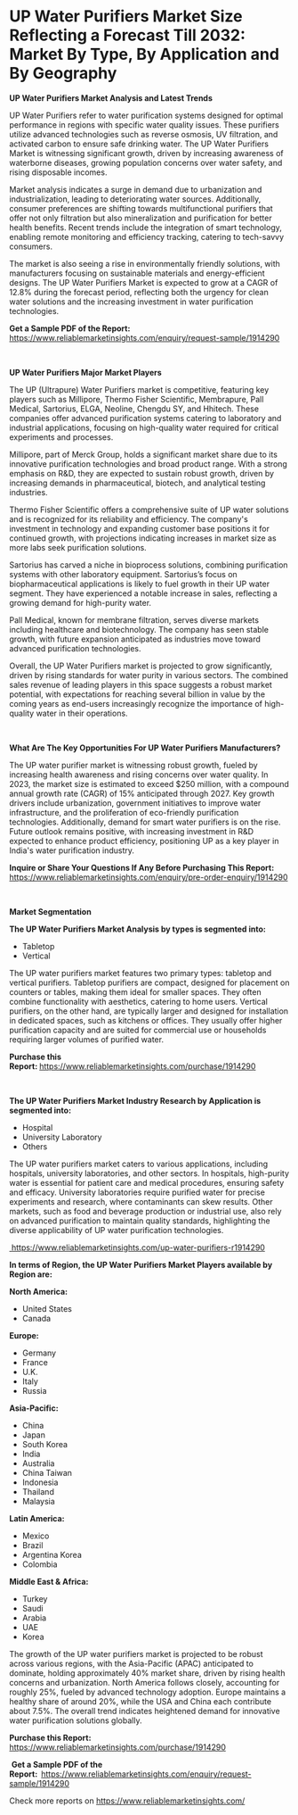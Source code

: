<p><h1>UP Water Purifiers Market Size Reflecting a Forecast Till 2032: Market By Type, By Application and By Geography</h1></p><p><strong>UP Water Purifiers Market Analysis and Latest Trends</strong></p>
<p><p>UP Water Purifiers refer to water purification systems designed for optimal performance in regions with specific water quality issues. These purifiers utilize advanced technologies such as reverse osmosis, UV filtration, and activated carbon to ensure safe drinking water. The UP Water Purifiers Market is witnessing significant growth, driven by increasing awareness of waterborne diseases, growing population concerns over water safety, and rising disposable incomes.</p><p>Market analysis indicates a surge in demand due to urbanization and industrialization, leading to deteriorating water sources. Additionally, consumer preferences are shifting towards multifunctional purifiers that offer not only filtration but also mineralization and purification for better health benefits. Recent trends include the integration of smart technology, enabling remote monitoring and efficiency tracking, catering to tech-savvy consumers.</p><p>The market is also seeing a rise in environmentally friendly solutions, with manufacturers focusing on sustainable materials and energy-efficient designs. The UP Water Purifiers Market is expected to grow at a CAGR of 12.8% during the forecast period, reflecting both the urgency for clean water solutions and the increasing investment in water purification technologies.</p></p>
<p><strong>Get a Sample PDF of the Report:&nbsp;</strong> <a href="https://www.reliablemarketinsights.com/enquiry/request-sample/1914290?utm_campaign=2396&utm_medium=2&utm_source=Github&utm_content=ia&utm_term=01032025&utm_id=up-water-purifiers">https://www.reliablemarketinsights.com/enquiry/request-sample/1914290</a></p>
<p>&nbsp;</p>
<p><strong>UP Water Purifiers Major Market Players</strong></p>
<p><p>The UP (Ultrapure) Water Purifiers market is competitive, featuring key players such as Millipore, Thermo Fisher Scientific, Membrapure, Pall Medical, Sartorius, ELGA, Neoline, Chengdu SY, and Hhitech. These companies offer advanced purification systems catering to laboratory and industrial applications, focusing on high-quality water required for critical experiments and processes.</p><p>Millipore, part of Merck Group, holds a significant market share due to its innovative purification technologies and broad product range. With a strong emphasis on R&D, they are expected to sustain robust growth, driven by increasing demands in pharmaceutical, biotech, and analytical testing industries.</p><p>Thermo Fisher Scientific offers a comprehensive suite of UP water solutions and is recognized for its reliability and efficiency. The company's investment in technology and expanding customer base positions it for continued growth, with projections indicating increases in market size as more labs seek purification solutions.</p><p>Sartorius has carved a niche in bioprocess solutions, combining purification systems with other laboratory equipment. Sartorius’s focus on biopharmaceutical applications is likely to fuel growth in their UP water segment. They have experienced a notable increase in sales, reflecting a growing demand for high-purity water.</p><p>Pall Medical, known for membrane filtration, serves diverse markets including healthcare and biotechnology. The company has seen stable growth, with future expansion anticipated as industries move toward advanced purification technologies.</p><p>Overall, the UP Water Purifiers market is projected to grow significantly, driven by rising standards for water purity in various sectors. The combined sales revenue of leading players in this space suggests a robust market potential, with expectations for reaching several billion in value by the coming years as end-users increasingly recognize the importance of high-quality water in their operations.</p></p>
<p>&nbsp;</p>
<p><strong>What Are The Key Opportunities For UP Water Purifiers Manufacturers?</strong></p>
<p><p>The UP water purifier market is witnessing robust growth, fueled by increasing health awareness and rising concerns over water quality. In 2023, the market size is estimated to exceed $250 million, with a compound annual growth rate (CAGR) of 15% anticipated through 2027. Key growth drivers include urbanization, government initiatives to improve water infrastructure, and the proliferation of eco-friendly purification technologies. Additionally, demand for smart water purifiers is on the rise. Future outlook remains positive, with increasing investment in R&D expected to enhance product efficiency, positioning UP as a key player in India's water purification industry.</p></p>
<p><strong>Inquire or Share Your Questions If Any Before Purchasing This Report:</strong> <a href="https://www.reliablemarketinsights.com/enquiry/pre-order-enquiry/1914290?utm_campaign=2396&utm_medium=2&utm_source=Github&utm_content=ia&utm_term=01032025&utm_id=up-water-purifiers">https://www.reliablemarketinsights.com/enquiry/pre-order-enquiry/1914290</a></p>
<p>&nbsp;</p>
<p><strong>Market Segmentation</strong></p>
<p><strong>The UP Water Purifiers Market Analysis by types is segmented into:</strong></p>
<p><ul><li>Tabletop</li><li>Vertical</li></ul></p>
<p><p>The UP water purifiers market features two primary types: tabletop and vertical purifiers. Tabletop purifiers are compact, designed for placement on counters or tables, making them ideal for smaller spaces. They often combine functionality with aesthetics, catering to home users. Vertical purifiers, on the other hand, are typically larger and designed for installation in dedicated spaces, such as kitchens or offices. They usually offer higher purification capacity and are suited for commercial use or households requiring larger volumes of purified water.</p></p>
<p><strong>Purchase this Report:&nbsp;</strong><a href="https://www.reliablemarketinsights.com/purchase/1914290?utm_campaign=2396&utm_medium=2&utm_source=Github&utm_content=ia&utm_term=01032025&utm_id=up-water-purifiers">https://www.reliablemarketinsights.com/purchase/1914290</a></p>
<p>&nbsp;</p>
<p><strong>The UP Water Purifiers Market Industry Research by Application is segmented into:</strong></p>
<p><ul><li>Hospital</li><li>University Laboratory</li><li>Others</li></ul></p>
<p><p>The UP water purifiers market caters to various applications, including hospitals, university laboratories, and other sectors. In hospitals, high-purity water is essential for patient care and medical procedures, ensuring safety and efficacy. University laboratories require purified water for precise experiments and research, where contaminants can skew results. Other markets, such as food and beverage production or industrial use, also rely on advanced purification to maintain quality standards, highlighting the diverse applicability of UP water purification technologies.</p></p>
<p><a href="https://www.reliablemarketinsights.com/up-water-purifiers-r1914290?utm_campaign=2396&utm_medium=2&utm_source=Github&utm_content=ia&utm_term=01032025&utm_id=up-water-purifiers">&nbsp;https://www.reliablemarketinsights.com/up-water-purifiers-r1914290</a></p>
<p><strong>In terms of Region, the UP Water Purifiers Market Players available by Region are:</strong></p>
<p>
    <p> <strong> North America: </strong>
        <ul>
            <li>United States</li>
            <li>Canada</li>
        </ul>
        </p> 
    <p> <strong> Europe: </strong>
        <ul>
            <li>Germany</li>
            <li>France</li>
            <li>U.K.</li>
            <li>Italy</li>
            <li>Russia</li>
        </ul>
        </p> 
    <p> <strong> Asia-Pacific: </strong>
        <ul>
            <li>China</li>
            <li>Japan</li>
            <li>South Korea</li>
            <li>India</li>
            <li>Australia</li>
            <li>China Taiwan</li>
            <li>Indonesia</li>
            <li>Thailand</li>
            <li>Malaysia</li>
        </ul>
        </p> 
    <p> <strong> Latin America: </strong>
        <ul>
            <li>Mexico</li>
            <li>Brazil</li>
            <li>Argentina Korea</li>
            <li>Colombia</li>
        </ul>
        </p> 
    <p> <strong> Middle East & Africa: </strong>
        <ul>
            <li>Turkey</li>
            <li>Saudi</li>
            <li>Arabia</li>
            <li>UAE</li>
            <li>Korea</li>
        </ul>
    </p>
    </p>
<p><p>The growth of the UP water purifiers market is projected to be robust across various regions, with the Asia-Pacific (APAC) anticipated to dominate, holding approximately 40% market share, driven by rising health concerns and urbanization. North America follows closely, accounting for roughly 25%, fueled by advanced technology adoption. Europe maintains a healthy share of around 20%, while the USA and China each contribute about 7.5%. The overall trend indicates heightened demand for innovative water purification solutions globally.</p></p>
<p><strong>Purchase this Report: </strong><a href="https://www.reliablemarketinsights.com/purchase/1914290?utm_campaign=2396&utm_medium=2&utm_source=Github&utm_content=ia&utm_term=01032025&utm_id=up-water-purifiers">https://www.reliablemarketinsights.com/purchase/1914290</a></p>
<p>&nbsp;<strong>Get a Sample PDF of the Report:&nbsp;&nbsp;</strong><a href="https://www.reliablemarketinsights.com/enquiry/request-sample/1914290?utm_campaign=2396&utm_medium=2&utm_source=Github&utm_content=ia&utm_term=01032025&utm_id=up-water-purifiers">https://www.reliablemarketinsights.com/enquiry/request-sample/1914290</a></p>
<p><strong></strong></p>
<p>Check more reports on <a href="https://www.reliablemarketinsights.com/?utm_campaign=2396&utm_medium=2&utm_source=Github&utm_content=ia&utm_term=01032025&utm_id=up-water-purifiers">https://www.reliablemarketinsights.com/</a></p>